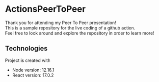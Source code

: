 # ActionsPeerToPeer
Thank you for attending my Peer To Peer presentation!  
This is a sample repository for the live coding of a github action.  
Feel free to look around and explore the repository in order to learn more!  
  
## Technologies 
Project is created with
* Node version: 12.16.1
* React version: 17.0.2